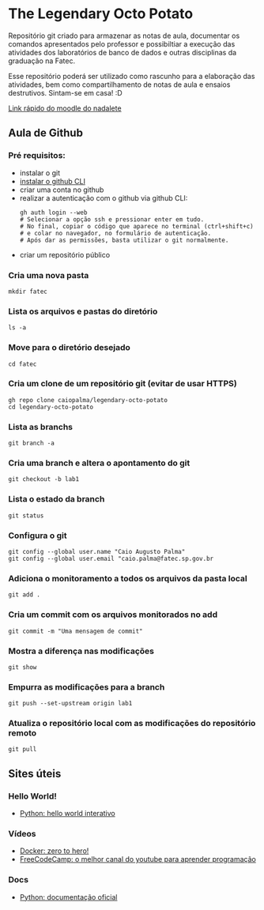 # The Legendary Octo Potato

Repositório git criado para armazenar as notas de aula, documentar os comandos apresentados pelo professor e possibiltiar a execução das atividades dos laboratórios de banco de dados e outras disciplinas da graduação na Fatec.

Esse repositório poderá ser utilizado como rascunho para a elaboração das atividades, bem como compartilhamento de notas de aula e ensaios destrutivos. Sintam-se em casa! :D

[Link rápido do moodle do nadalete](https://www.lgnadalete.moodlecloud.com)

## Aula de Github

### Pré requisitos: 
- instalar o git
- [instalar o github CLI](https://cli.github.com)
- criar uma conta no github
- realizar a autenticação com o github via github CLI:
    ```
    gh auth login --web
    # Selecionar a opção ssh e pressionar enter em tudo.
    # No final, copiar o código que aparece no terminal (ctrl+shift+c) 
    # e colar no navegador, no formulário de autenticação.
    # Após dar as permissões, basta utilizar o git normalmente.
    ```
- criar um repositório público

### Cria uma nova pasta
    mkdir fatec

### Lista os arquivos e pastas do diretório
    ls -a

### Move para o diretório desejado
    cd fatec

### Cria um clone de um repositório git (evitar de usar HTTPS)
    gh repo clone caiopalma/legendary-octo-potato
    cd legendary-octo-potato

### Lista as branchs
    git branch -a

### Cria uma branch e altera o apontamento do git
    git checkout -b lab1

### Lista o estado da branch
    git status

### Configura o git
    git config --global user.name "Caio Augusto Palma"
    git config --global user.email "caio.palma@fatec.sp.gov.br

### Adiciona o monitoramento a todos os arquivos da pasta local
    git add .

### Cria um commit com os arquivos monitorados no add
    git commit -m "Uma mensagem de commit"

### Mostra a diferença nas modificações
    git show

### Empurra as modificações para a branch
    git push --set-upstream origin lab1

### Atualiza o repositório local com as modificações do repositório remoto
    git pull

## Sites úteis

### Hello World!
- [Python: hello world interativo](https://www.learnpython.org)

### Vídeos
- [Docker: zero to hero!](https://www.youtube.com/watch?v=3c-iBn73dDE)
- [FreeCodeCamp: o melhor canal do youtube para aprender programação](https://www.youtube.com/@freecodecamp)

### Docs
- [Python: documentação oficial](https://docs.python.org/3/tutorial/index.html)
